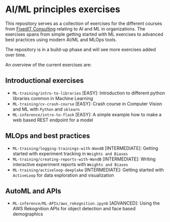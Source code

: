 # AI/ML principles exercises
This repository serves as a collection of exercises for the different courses from [FixedIT Consulting](https://fixedit.ai) relating to AI and ML in organizations. The exercises spans from simple getting started with ML exercises to advanced best practices using modern AI/ML and MLOps tools.

The repository is in a build-up phase and will see more exercises added over time.

An overview of the current exercises are:

## Introductional exercises
- `ML-training/intro-to-libraries` [EASY]: Introduction to different python libraries common in Machine Learning
- `ML-training/cv-crash-course` [EASY]: Crash course in Computer Vision and ML with `Python` and `sklearn`
- `ML-inference/intro-to-flask` [EASY]: A simple example how to make a web based REST endpoint for a model

## MLOps and best practices
- `ML-training/logging-trainings-with-WandB` [INTERMEDIATE]: Getting started with experiment tracking in `Weights and Biases`
- `ML-training/creating-reports-with-WandB` [INTERMEDIATE]: Writing interactive experiment reports with `Weights and Biases`
- `ML-training/activeloop-deeplake` [INTERMEDIATE]: Getting started with `ActiveLoop` for data exploration and visualization

## AutoML and APIs
- `ML-inference/ML-APIs/aws_rekognition.ipynb` [ADVANCED]: Using the AWS Rekognition APIs for object detection and face based demographics
